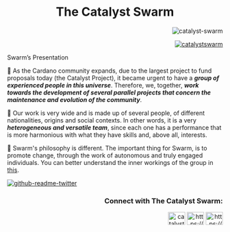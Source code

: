 <h1 align="center">The Catalyst Swarm</h3>



<p align="right"> <img src="https://komarev.com/ghpvc/?username=catalyst-swarm&label=Profile%20views&color=0e75b6&style=flat" alt="catalyst-swarm" /> </p>

<p align="right"> <a href="https://twitter.com/catalystswarm" target="blank"><img src="https://img.shields.io/twitter/follow/catalystswarm?logo=twitter&style=for-the-badge" alt="catalystswarm" /></a> </p>

Swarm’s Presentation

🔶 As the Cardano community expands, due to the largest project to fund proposals today (the Catalyst Project), it became urgent to have a ***group of experienced people in this universe***. Therefore, we, together, ***work towards the development of several parallel projects that concern the maintenance and evolution of the community***.

🔷 Our work is very wide and is made up of several people, of different nationalities, origins and social contexts. In other words, it is a very ***heterogeneous and versatile team***, since each one has a performance that is more harmonious with what they have skills and, above all, interests.

🔶 Swarm's philosophy is different. The important thing for Swarm, is to promote change, through the work of autonomous and truly engaged individuals. You can better understand the inner workings of the group in [this](https://www.notion.so/2be1384360c84edca39261523530c1c9).



[![github-readme-twitter](https://github-readme-twitter.gazf.vercel.app/api?id=catalystswarm)](https://github.com/gazf/github-readme-twitter) 

<h3 align="right">Connect with The Catalyst Swarm:</h3>
<p align="right">
<a href="https://twitter.com/catalystswarm" target="blank"><img align="center" src="https://raw.githubusercontent.com/rahuldkjain/github-profile-readme-generator/master/src/images/icons/Social/twitter.svg" alt="catalystswarm" height="30" width="40" /></a>
<a href="https://www.youtube.com/c/https://www.youtube.com/@catalystswarm" target="blank"><img align="center" src="https://raw.githubusercontent.com/rahuldkjain/github-profile-readme-generator/master/src/images/icons/Social/youtube.svg" alt="https://www.youtube.com/@catalystswarm" height="30" width="40" /></a>
<a href="https://discord.gg/https://discord.gg/9pbRF2PfcU" target="blank"><img align="center" src="https://raw.githubusercontent.com/rahuldkjain/github-profile-readme-generator/master/src/images/icons/Social/discord.svg" alt="https://discord.gg/9pbRF2PfcU" height="30" width="40" /></a>
</p>
